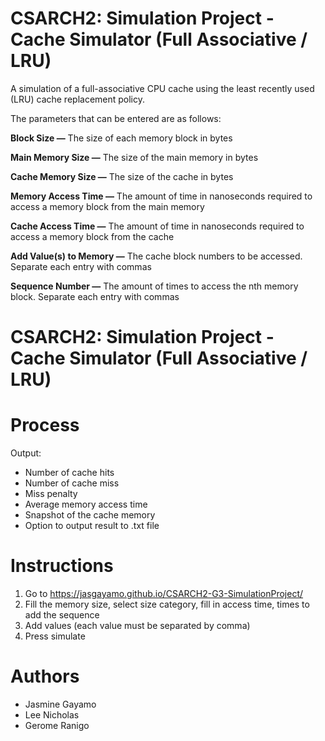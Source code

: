 # CSARCH2: Simulation Project - Cache Simulator (Full Associative / LRU)

A simulation of a full-associative CPU cache using the least recently used (LRU) cache replacement policy.

The parameters that can be entered are as follows:

**Block Size —** The size of each memory block in bytes

**Main Memory Size —** The size of the main memory in bytes

**Cache Memory Size —** The size of the cache in bytes

**Memory Access Time —** The amount of time in nanoseconds required to access a memory block from the main memory

**Cache Access Time —** The amount of time in nanoseconds required to access a memory block from the cache

**Add Value(s) to Memory —** The cache block numbers to be accessed. Separate each entry with commas

**Sequence Number —** The amount of times to access the nth memory block. Separate each entry with commas

# CSARCH2: Simulation Project - Cache Simulator (Full Associative / LRU)
# Process
Output:
- Number of cache hits
- Number of cache miss
- Miss penalty
- Average memory access time
- Snapshot of the cache memory
- Option to output result to .txt file
# Instructions
1. Go to https://jasgayamo.github.io/CSARCH2-G3-SimulationProject/
2. Fill the memory size, select size category, fill in access time, times to add the sequence
3. Add values (each value must be separated by comma)
4. Press simulate
# Authors
- Jasmine Gayamo
- Lee Nicholas
- Gerome Ranigo
